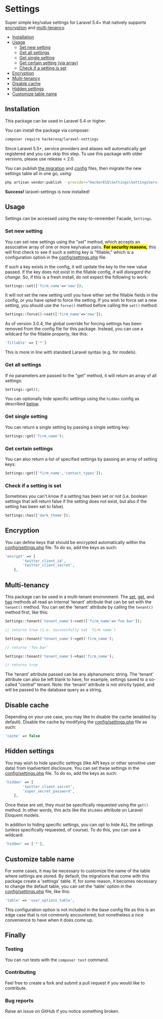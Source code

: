 # Settings
Super simple key/value settings for Laravel 5.4+ that natively supports [encryption](#encryption) and [multi-tenancy](#multi-tenancy).

* [Installation](#installation)
* [Usage](#usage)
  * [Set new setting](#set-new-setting)
  * [Get all settings](#get-all-settings)
  * [Get single setting](#get-single-setting)
  * [Get certain setting (via array)](#get-certain-settings)
  * [Check if a setting is set](#check-if-a-setting-is-set)
* [Encryption](#encryption)
* [Multi-tenancy](#multi-tenancy)
* [Disable cache](#disable-cache)
* [Hidden settings](#hidden-settings)
* [Customize table name](#customize-table-name)
  
  
## Installation
This package can be used in Laravel 5.4 or higher.

You can install the package via composer:

``` bash
composer require hackeresq/laravel-settings
```

Since Laravel 5.5+, service providers and aliases will automatically get registered and you can skip this step. To use this package with older versions, please use release < 2.0.

You can publish [the migration](https://github.com/hackerESQ/settings/blob/master/database/migrations/create_settings_table.php) and [config](https://github.com/hackerESQ/settings/blob/master/config/settings.php) files, then migrate the new settings table all in one go, using:

```bash
php artisan vendor:publish --provider="HackerESQ\Settings\SettingsServiceProvider" --tag=migrations && php artisan vendor:publish --provider="HackerESQ\Settings\SettingsServiceProvider" --tag=config && php artisan migrate
```

<b>Success!</b> laravel-settings is now installed!

## Usage

Settings can be accessed using the easy-to-remember Facade, `Settings`.

### Set new setting
You can set new settings using the "set" method, which accepts an associative array of one or more key/value pairs. <b><mark>For security reasons,</mark></b> this will first check to see if such a setting key is "fillable," which is a configuration option in the [config/settings.php](https://github.com/hackerESQ/settings/blob/master/config/settings.php) file. 

If such a key exists in the config, it will update the key to the new value passed. If the key does not exist in the fillable config, <i>it will disregard the change.</i> So, if this is a fresh install, do not expect the following to work:

```php
Settings::set(['firm_name'=>'new']);
```

It will not set the new setting until you have either set the fillable fields in the config, or you have opted to force the setting. If you wish to force set a new setting, you should use the `force()` method before calling the `set()` method:

```php
Settings::force()->set(['firm_name'=>'new']);
```

As of version 3.0.4, the global override for forcing settings has been removed from the config file for this package. Instead, you can use a wildcard for the fillable property, like this:

```php
'fillable' => ['*']
```

This is more in line with standard Laravel syntax (e.g. for models).

### Get all settings
If no parameters are passed to the "get" method, it will return an array of all settings:

```php
Settings::get();
```

You can optionally hide specific settings using the `hidden` config as described [below](#hidden-settings). 

### Get single setting
You can return a single setting by passing a single setting key:

```php
Settings::get('firm_name');
```

### Get certain settings
You can also return a list of specified settings by passing an array of setting keys:

```php
Settings::get(['firm_name','contact_types']);
```

### Check if a setting is set
Sometimes you can't know if a setting has been set or not (i.e. boolean settings that will return false if the setting does not exist, but also if the setting has been set to false).

```php
Settings::has(['dark_theme']);
```

## Encryption

You can define keys that should be encrypted automatically within the [config/settings.php](https://github.com/hackerESQ/settings/blob/master/config/settings.php) file. To do so, add the keys as such:

```php
'encrypt' => [
        'twitter_client_id',
        'twitter_client_secret',
    ],
```

## Multi-tenancy
This package can be used in a multi-tenant environment. The [set](#set-new-setting), [get](#get-all-settings), and [has](#check-if-a-setting-is-set) methods all read an internal 'tenant' attribute that can be set with the `tenant()` method. You can set the 'tenant' attribute by calling the `tenant()` method first, like this:

```php
Settings::tenant('tenant_name')->set(['firm_name'=>'foo bar']);

// returns true (i.e. successfully set `firm name`)

```

```php
Settings::tenant('tenant_name')->get('firm_name');

// returns 'foo bar'

```

```php
Settings::tenant('tenant_name')->has('firm_name');

// returns true

```

The 'tenant' attribute passed can be any alphanumeric string. The 'tenant' attribute can also be left blank to have, for example, settings saved to a so-called "central" tenant. Note: the 'tenant' attribute is not strictly typed, and will be passed to the database query as a string. 

## Disable cache
Depending on your use case, you may like to disable the cache (enabled by default). Disable the cache by modifying the [config/settings.php](https://github.com/hackerESQ/settings/blob/master/config/settings.php) file as such:

```php
'cache' => false
```

## Hidden settings

You may wish to hide specific settings (like API keys or other sensitive user data) from inadvertent disclosure. You can set these settings in the [config/settings.php](https://github.com/hackerESQ/settings/blob/master/config/settings.php) file. To do so, add the keys as such:

```php
'hidden' => [
        'twitter_client_secret',
        'super_secret_password',
    ],
```

Once these are set, they must be specifically requested using the `get()` method. In other words, this acts like the `$hidden` attribute on Laravel Eloquent models.

In addition to hiding specific settings, you can opt to hide ALL the settings (unless specifically requested, of course). To do this, you can use a wildcard:

```php
'hidden' => ['*'],
```

## Customize table name

For some cases, it may be necessary to customize the name of the table where settings are stored. By default, the migrations that come with this package create a 'settings' table. If, for some reason, it becomes necessary to change the default table, you can set the 'table' option in the [config/settings.php](https://github.com/hackerESQ/settings/blob/master/config/settings.php) file, like this:

```php
'table' => 'user_options_table',
```

This configuration option is not included in the base config file as this is an edge case that is not commonly encountered; but nonetheless a nice convenience to have when it does come up.

## Finally
### Testing
You can run tests with the `composer test` command.

### Contributing
Feel free to create a fork and submit a pull request if you would like to contribute.

### Bug reports
Raise an issue on GitHub if you notice something broken.
